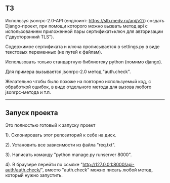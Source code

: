 ТЗ
---

Используя jsonrpc-2.0-API (ендпоинт: https://slb.medv.ru/api/v2/) создать Django-проект, при помощи которого можно вызвать метод api с использованием приложенной пары сертификат+ключ для авторизации ("двусторонний TLS").

Содержимое сертификата и ключа прописывается в settings.py в виде текстовых переменных (не путей к файлам).

Использовать только стандартную библиотеку python (помимо django).

Для примера вызывается jsonrpc-2.0 метод "auth.check".

Желательно чтобы было похоже на повторно используемый код, с обработкой ошибок, в виде отдельного метода для вызова любого jsonrpc-метода и т.п.

_________________

Запуск проекта
-------------
Это полностью готовый к запуску проект

1). Склонировать этот репозиторий к себе на диск.

2). Установить все зависимости из файла "req.txt".

3). Написать команду "python manage.py runserver 8000".

4). В браузере перейти по ссылке "http://127.0.0.1:8000/api-auth/auth.check/", вместо "auth.check" можно писать любой метод, который нужно запустить.


